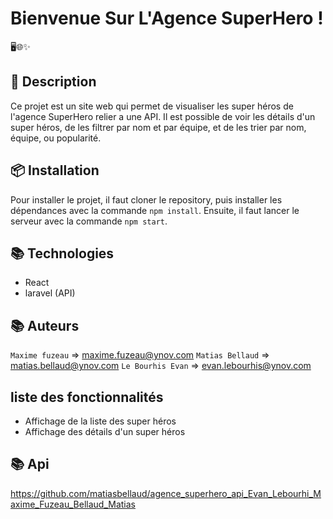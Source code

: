 # Bienvenue Sur L'Agence SuperHero !

🖥️🌐✨

## 📝 Description

Ce projet est un site web qui permet de visualiser les super héros de l'agence SuperHero relier a une API. Il est possible de voir les détails d'un super héros, de les filtrer par nom et par équipe, et de les trier par nom, équipe, ou popularité.

## 📦 Installation

Pour installer le projet, il faut cloner le repository, puis installer les dépendances avec la commande `npm install`. Ensuite, il faut lancer le serveur avec la commande `npm start`.

## 📚 Technologies

- React
- laravel (API)

## 📚 Auteurs

`Maxime fuzeau` => maxime.fuzeau@ynov.com
`Matias Bellaud` => matias.bellaud@ynov.com
`Le Bourhis Evan` => evan.lebourhis@ynov.com

## liste des fonctionnalités

- Affichage de la liste des super héros
- Affichage des détails d'un super héros


## 📚 Api

https://github.com/matiasbellaud/agence_superhero_api_Evan_Lebourhi_Maxime_Fuzeau_Bellaud_Matias

